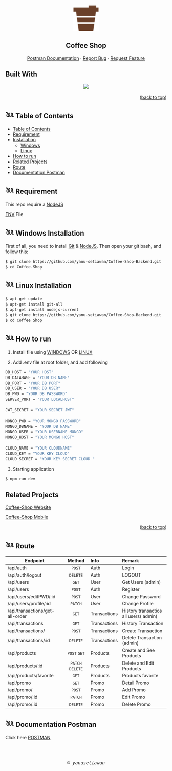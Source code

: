 <a id="readme-top"></a>

<!-- PROJECT LOGO -->
<br />
<div align="center">
  <a href="#">
    <img src="./public/logo123.svg" alt="Logo" width="80" height="80">
  </a>

  <h2 align="center">Coffee Shop</h2>

  <p align="center">
    <a href="https://documenter.getpostman.com/view/26100678/2s93m62Mkp">Postman Documentation</a>
    ·
    <a href="#">Report Bug</a>
    ·
    <a href="#">Request Feature</a>
  </p>
</div>

## Built With

<p align="center">
  <a href="https://skillicons.dev">
    <img src="https://skillicons.dev/icons?i=nodejs,express,postgres,vercel,mongo" />
  </a>
</p>

<p align="right">(<a href="#readme-top">back to top</a>)</p>

## 𓆙 Table of Contents


- [Table of Contents](#𓆙-Table-of-Contents)
- [Requirement](#𓆙-Requirement)
- [Installation](#)
  - [Windows](#𓆙-Windows-Installation)
  - [Linux](#𓆙_Linux_Installation)
- [How to run](#𓆙-How-to-run)
- [Related Projects](#𓆙-Related-Projects)
- [Route](#𓆙-Documentation-Postman)
- [Documentation Postman](#𓆙-Documentation-Postman)

## 𓆙 Requirement

This repo require a [NodeJS](https://nodejs.org/)

[ENV](#ENV) File

## 𓆙 Windows Installation

First of all, you need to install [Git](https://git-scm.com/download/win) & [NodeJS](https://nodejs.org/). Then open your git bash, and follow this:<br>

```sh
$ git clone https://github.com/yanu-setiawan/Coffee-Shop-Backend.git
$ cd Coffee-Shop
```

## 𓆙 Linux Installation

```sh
$ apt-get update
$ apt-get install git-all
$ apt-get install nodejs-current
$ git clone https://github.com/yanu-setiawan/Coffee-Shop-Backend.git
$ cd Coffee Shop
```

## 𓆙 How to run

1. Install file using [WINDOWS](#Windows-Installation) OR [LINUX](Linux-Installation)

2. Add .env file at root folder, and add following

```sh
DB_HOST = "YOUR HOST"
DB_DATABASE = "YOUR DB NAME"
DB_PORT = "YOUR DB PORT"
DB_USER = "YOUR DB USER"
DB_PWD = "YOUR DB PASSWORD"
SERVER_PORT = "YOUR LOCALHOST"

JWT_SECRET = "YOUR SECRET JWT"

MONGO_PWD = "YOUR MONGO PASSWORD"
MONGO_DBNAME = "YOUR DB NAME"
MONGO_USER = "YOUR USERNAME MONGO"
MONGO_HOST = "YOUR MONGO HOST"

CLOUD_NAME = "YOUR CLOUDNAME"
CLOUD_KEY = "YOUR KEY CLOUD"
CLOUD_SECRET = "YOUR KEY SECRET CLOUD "

```

3. Starting application

```sh
$ npm run dev
```

## Related Projects

[Coffee-Shop Website](https://github.com/yanu-setiawan/Coffee-Shop-React-App)

[Coffee-Shop Mobile](https://github.com/yanu-setiawan/Coffee-Shop-Mobile)

<p align="right">(<a href="#readme-top">back to top</a>)</p>

## 𓆙 Route

| Endpoint                       |      Method      | Info         | Remark                                |
| ----------------------------   | :--------------: | :----------- | :------------------------------------ |
| /api/auth                      |      `POST`      | Auth         | Login                                 |
| /api/auth/logout               |      `DELETE`    | Auth         | LOGOUT                                |
| /api/users                     |      `GET`       | User         | Get Users (admin)                     |
| /api/users                     |      `POST`      | Auth         | Register                              |
| /api/users/editPWD/:id         |      `POST`      | User         | Change Password                       |
| /api/users/profile/:id         |     `PATCH`      | User         | Change Profile                        |
| /api/transactions/get-all-order|      `GET`       | Transactions | History transactios all users( admin) |
| /api/transactions              |      `GET`       | Transactions | History Transaction                   |
| /api/transactions/             |      `POST`      | Transactions | Create Transaction                    |
| /api/transactions/:id          |     `DELETE`     | Transactions | Delete Transaction (admin)            |
| /api/products                  |   `POST` `GET`   | Products     | Create and See Products               |
| /api/products/:id              | `PATCH` `DELETE` | Products     | Delete and Edit Products              |
| /api/products/favorite         |      `GET`       | Products     | Products favorite                     |
| /api/promo                     |      `GET`       | Promo        | Detail Promo                          |
| /api/promo/                    |      `POST`      | Promo        | Add Promo                             |
| /api/promo/:id                 |      `PATCH`     | Promo        | Edit Promo                            |
| /api/promo/:id                 |     `DELETE`     | Promo        | Delete Promo                          |

## 𓆙 Documentation Postman

Click here [POSTMAN](https://documenter.getpostman.com/view/26100678/2s93m62Mkp)

<BR>
<BR>

<p align="center"> <samp><i>&copy; yanusetiawan </i></samp> </p>
